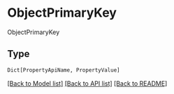 # ObjectPrimaryKey

ObjectPrimaryKey

## Type
```python
Dict[PropertyApiName, PropertyValue]
```


[[Back to Model list]](../../../README.md#models-v1-link) [[Back to API list]](../../../README.md#apis-v1-link) [[Back to README]](../../../README.md)
